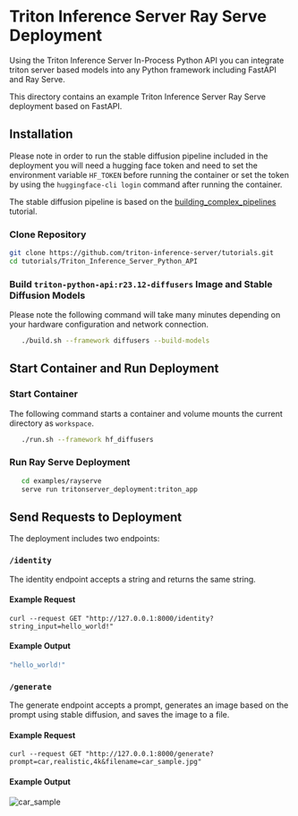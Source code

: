 <!--
# Copyright 2024, NVIDIA CORPORATION & AFFILIATES. All rights reserved.
#
# Redistribution and use in source and binary forms, with or without
# modification, are permitted provided that the following conditions
# are met:
#  * Redistributions of source code must retain the above copyright
#    notice, this list of conditions and the following disclaimer.
#  * Redistributions in binary form must reproduce the above copyright
#    notice, this list of conditions and the following disclaimer in the
#    documentation and/or other materials provided with the distribution.
#  * Neither the name of NVIDIA CORPORATION nor the names of its
#    contributors may be used to endorse or promote products derived
#    from this software without specific prior written permission.
#
# THIS SOFTWARE IS PROVIDED BY THE COPYRIGHT HOLDERS ``AS IS'' AND ANY
# EXPRESS OR IMPLIED WARRANTIES, INCLUDING, BUT NOT LIMITED TO, THE
# IMPLIED WARRANTIES OF MERCHANTABILITY AND FITNESS FOR A PARTICULAR
# PURPOSE ARE DISCLAIMED.  IN NO EVENT SHALL THE COPYRIGHT OWNER OR
# CONTRIBUTORS BE LIABLE FOR ANY DIRECT, INDIRECT, INCIDENTAL, SPECIAL,
# EXEMPLARY, OR CONSEQUENTIAL DAMAGES (INCLUDING, BUT NOT LIMITED TO,
# PROCUREMENT OF SUBSTITUTE GOODS OR SERVICES; LOSS OF USE, DATA, OR
# PROFITS; OR BUSINESS INTERRUPTION) HOWEVER CAUSED AND ON ANY THEORY
# OF LIABILITY, WHETHER IN CONTRACT, STRICT LIABILITY, OR TORT
# (INCLUDING NEGLIGENCE OR OTHERWISE) ARISING IN ANY WAY OUT OF THE USE
# OF THIS SOFTWARE, EVEN IF ADVISED OF THE POSSIBILITY OF SUCH DAMAGE.
-->

# Triton Inference Server Ray Serve Deployment

Using the Triton Inference Server In-Process Python API you can
integrate triton server based models into any Python framework
including FastAPI and Ray Serve.

This directory contains an example Triton Inference Server Ray Serve
deployment based on FastAPI.

## Installation

Please note in order to run the stable diffusion pipeline included in
the deployment you will need a hugging face token and need to set the
environment variable `HF_TOKEN` before running the container or set
the token by using the `huggingface-cli login` command after running
the container.

The stable diffusion pipeline is based on the
[building_complex_pipelines](/Conceptual_Guide/Part_6-building_complex_pipelines)
tutorial.


### Clone Repository
```bash
git clone https://github.com/triton-inference-server/tutorials.git
cd tutorials/Triton_Inference_Server_Python_API
```

### Build `triton-python-api:r23.12-diffusers` Image and Stable Diffusion Models

Please note the following command will take many minutes depending on
your hardware configuration and network connection.

```bash
   ./build.sh --framework diffusers --build-models
```

## Start Container and Run Deployment

### Start Container

The following command starts a container and volume mounts the current
directory as `workspace`.

```bash
   ./run.sh --framework hf_diffusers

```

### Run Ray Serve Deployment
```bash
   cd examples/rayserve
   serve run tritonserver_deployment:triton_app
```

## Send Requests to Deployment

The deployment includes two endpoints:

### `/identity`

The identity endpoint accepts a string and returns the same string.

#### Example Request
```
curl --request GET "http://127.0.0.1:8000/identity?string_input=hello_world!"
```

#### Example Output
```bash
"hello_world!"
```


### `/generate`
The generate endpoint accepts a prompt, generates an image based on
the prompt using stable diffusion, and saves the image to a file.

#### Example Request
```
curl --request GET "http://127.0.0.1:8000/generate?prompt=car,realistic,4k&filename=car_sample.jpg"
```

#### Example Output

![car_sample](../docs/car_sample.jpg)



